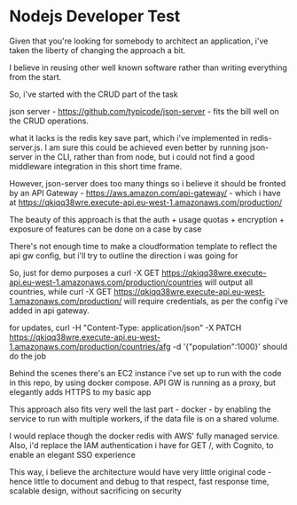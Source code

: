 # Nodejs Developer Test

Given that you're looking for somebody to architect an application, i've taken the liberty of changing the approach a bit.

I believe in reusing other well known software rather than writing everything from the start.

So, i've started with the CRUD part of the task

json server - https://github.com/typicode/json-server - fits the bill well on the CRUD operations.

what it lacks is the redis key save part, which i've implemented in redis-server.js. I am sure this could be achieved even better by running json-server in the CLI, rather than from node, but i could not find a good middleware integration in this short time frame.

However, json-server does too many things so i believe it should be fronted by an API Gateway - https://aws.amazon.com/api-gateway/ - which i have at https://qkiqq38wre.execute-api.eu-west-1.amazonaws.com/production/

The beauty of this approach is that the auth + usage quotas + encryption + exposure of features can be done on a case by case

There's not enough time to make a cloudformation template to reflect the api gw config, but i'll try to outline the direction i was going for

So, just for demo purposes a curl -X GET https://qkiqq38wre.execute-api.eu-west-1.amazonaws.com/production/countries will output all countries, while curl -X GET https://qkiqq38wre.execute-api.eu-west-1.amazonaws.com/production/ will require credentials, as per the config i've added in api gateway.

for updates, curl -H "Content-Type: application/json" -X PATCH https://qkiqq38wre.execute-api.eu-west-1.amazonaws.com/production/countries/afg -d '{"population":1000}' should do the job

Behind the scenes there's an EC2 instance i've set up to run with the code in this repo, by using docker compose. API GW is running as a proxy, but elegantly adds HTTPS to my basic app

This approach also fits very well the last part - docker - by enabling the service to run with multiple workers, if the data file is on a shared volume.

I would replace though the docker redis with AWS' fully managed service. Also, i'd replace the IAM authentication i have for GET /, with Cognito, to enable an elegant SSO experience

This way, i believe the architecture would have very little original code - hence little to document and debug to that respect, fast response time, scalable design, without sacrificing on security

